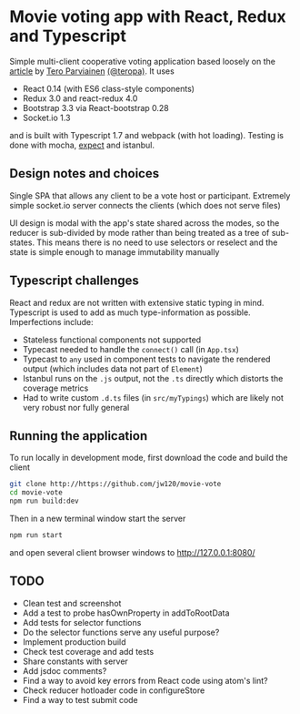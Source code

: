 # Movie voting app with React, Redux and Typescript

Simple multi-client cooperative voting application based loosely on the
[article](http://teropa.info/blog/2015/09/10/full-stack-redux-tutorial.html)
by
[Tero Parviainen](http://teropa.info/) [(@teropa)](https://twitter.com/teropa).
It uses

* React 0.14 (with ES6 class-style components)
* Redux 3.0 and react-redux 4.0
* Bootstrap 3.3 via React-bootstrap 0.28
* Socket.io 1.3

and is built with Typescript 1.7 and webpack (with hot loading). Testing is done with mocha,
[expect](https://github.com/mjackson/expect)
and istanbul.

## Design notes and choices

Single SPA that allows any client to be a vote host or participant. Extremely simple socket.io server connects the clients (which does not serve files)

UI design is modal with the app's state shared across the modes, so the reducer is sub-divided by mode rather than being treated as a tree of sub-states. This means there is no need to use selectors or reselect and the state is simple enough to manage immutability manually

## Typescript challenges

React and redux are not written with extensive static typing in mind. Typescript is used to add as much type-information as possible. Imperfections include:
* Stateless functional components not supported
* Typecast needed to handle the `connect()` call (in `App.tsx`)
* Typecast to `any` used in component tests to navigate the rendered output (which includes data not part of `Element`)
* Istanbul runs on the `.js` output, not the `.ts` directly which distorts the coverage metrics
* Had to write custom `.d.ts` files (in `src/myTypings`) which are likely not very robust nor fully general

## Running the application

To run locally in development mode, first download the code and build the client
```sh
git clone http://https://github.com/jw120/movie-vote
cd movie-vote
npm run build:dev
```
Then in a new terminal window start the server
```sh
npm run start
```
and open several client browser windows to http://127.0.0.1:8080/

## TODO

  + Clean test and screenshot
  + Add a test to probe hasOwnProperty in addToRootData
  + Add tests for selector functions
  + Do the selector functions serve any useful purpose?
  + Implement production build
  + Check test coverage and add tests
  + Share constants with server
  + Add jsdoc comments?
  + Find a way to avoid key errors from React code using atom's lint?
  + Check reducer hotloader code in configureStore
  + Find a way to test submit code
